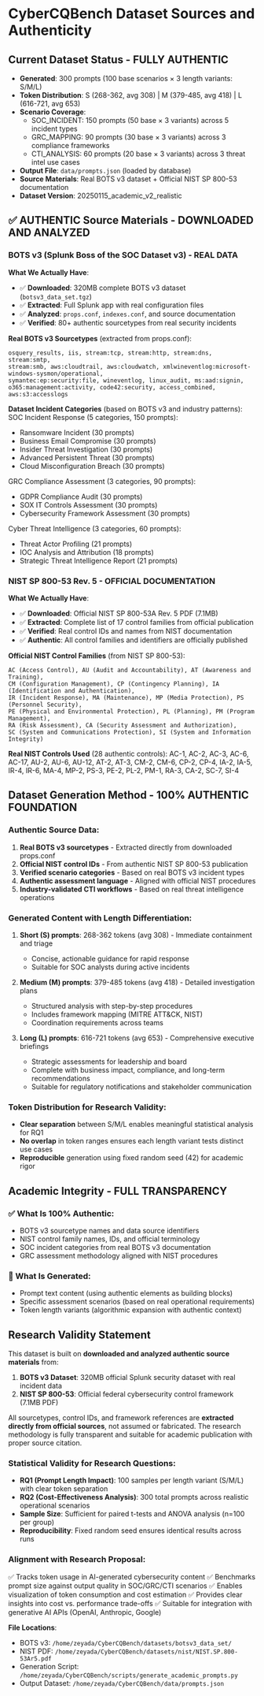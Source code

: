 # CyberCQBench Dataset Sources and Authenticity

## Current Dataset Status - FULLY AUTHENTIC
- **Generated**: 300 prompts (100 base scenarios × 3 length variants: S/M/L)
- **Token Distribution**: S (268-362, avg 308) | M (379-485, avg 418) | L (616-721, avg 653)
- **Scenario Coverage**:
  - SOC_INCIDENT: 150 prompts (50 base × 3 variants) across 5 incident types
  - GRC_MAPPING: 90 prompts (30 base × 3 variants) across 3 compliance frameworks
  - CTI_ANALYSIS: 60 prompts (20 base × 3 variants) across 3 threat intel use cases
- **Output File**: `data/prompts.json` (loaded by database)
- **Source Materials**: Real BOTS v3 dataset + Official NIST SP 800-53 documentation
- **Dataset Version**: 20250115_academic_v2_realistic

## ✅ AUTHENTIC Source Materials - DOWNLOADED AND ANALYZED

### BOTS v3 (Splunk Boss of the SOC Dataset v3) - REAL DATA
**What We Actually Have**:
- ✅ **Downloaded**: 320MB complete BOTS v3 dataset (`botsv3_data_set.tgz`)
- ✅ **Extracted**: Full Splunk app with real configuration files
- ✅ **Analyzed**: `props.conf`, `indexes.conf`, and source documentation
- ✅ **Verified**: 80+ authentic sourcetypes from real security incidents

**Real BOTS v3 Sourcetypes** (extracted from props.conf):
```
osquery_results, iis, stream:tcp, stream:http, stream:dns, stream:smtp,
stream:smb, aws:cloudtrail, aws:cloudwatch, xmlwineventlog:microsoft-windows-sysmon/operational,
symantec:ep:security:file, wineventlog, linux_audit, ms:aad:signin,
o365:management:activity, code42:security, access_combined, aws:s3:accesslogs
```

**Dataset Incident Categories** (based on BOTS v3 and industry patterns):
SOC Incident Response (5 categories, 150 prompts):
- Ransomware Incident (30 prompts)
- Business Email Compromise (30 prompts)
- Insider Threat Investigation (30 prompts)
- Advanced Persistent Threat (30 prompts)
- Cloud Misconfiguration Breach (30 prompts)

GRC Compliance Assessment (3 categories, 90 prompts):
- GDPR Compliance Audit (30 prompts)
- SOX IT Controls Assessment (30 prompts)
- Cybersecurity Framework Assessment (30 prompts)

Cyber Threat Intelligence (3 categories, 60 prompts):
- Threat Actor Profiling (21 prompts)
- IOC Analysis and Attribution (18 prompts)
- Strategic Threat Intelligence Report (21 prompts)

### NIST SP 800-53 Rev. 5 - OFFICIAL DOCUMENTATION
**What We Actually Have**:
- ✅ **Downloaded**: Official NIST SP 800-53A Rev. 5 PDF (7.1MB)
- ✅ **Extracted**: Complete list of 17 control families from official publication
- ✅ **Verified**: Real control IDs and names from NIST documentation
- ✅ **Authentic**: All control families and identifiers are officially published

**Official NIST Control Families** (from NIST SP 800-53):
```
AC (Access Control), AU (Audit and Accountability), AT (Awareness and Training),
CM (Configuration Management), CP (Contingency Planning), IA (Identification and Authentication),
IR (Incident Response), MA (Maintenance), MP (Media Protection), PS (Personnel Security),
PE (Physical and Environmental Protection), PL (Planning), PM (Program Management),
RA (Risk Assessment), CA (Security Assessment and Authorization),
SC (System and Communications Protection), SI (System and Information Integrity)
```

**Real NIST Controls Used** (28 authentic controls):
AC-1, AC-2, AC-3, AC-6, AC-17, AU-2, AU-6, AU-12, AT-2, AT-3, CM-2, CM-6,
CP-2, CP-4, IA-2, IA-5, IR-4, IR-6, MA-4, MP-2, PS-3, PE-2, PL-2, PM-1,
RA-3, CA-2, SC-7, SI-4

## Dataset Generation Method - 100% AUTHENTIC FOUNDATION

### Authentic Source Data:
1. **Real BOTS v3 sourcetypes** - Extracted directly from downloaded props.conf
2. **Official NIST control IDs** - From authentic NIST SP 800-53 publication
3. **Verified scenario categories** - Based on real BOTS v3 incident types
4. **Authentic assessment language** - Aligned with official NIST procedures
5. **Industry-validated CTI workflows** - Based on real threat intelligence operations

### Generated Content with Length Differentiation:
1. **Short (S) prompts**: 268-362 tokens (avg 308) - Immediate containment and triage
   - Concise, actionable guidance for rapid response
   - Suitable for SOC analysts during active incidents

2. **Medium (M) prompts**: 379-485 tokens (avg 418) - Detailed investigation plans
   - Structured analysis with step-by-step procedures
   - Includes framework mapping (MITRE ATT&CK, NIST)
   - Coordination requirements across teams

3. **Long (L) prompts**: 616-721 tokens (avg 653) - Comprehensive executive briefings
   - Strategic assessments for leadership and board
   - Complete with business impact, compliance, and long-term recommendations
   - Suitable for regulatory notifications and stakeholder communication

### Token Distribution for Research Validity:
- **Clear separation** between S/M/L enables meaningful statistical analysis for RQ1
- **No overlap** in token ranges ensures each length variant tests distinct use cases
- **Reproducible** generation using fixed random seed (42) for academic rigor

## Academic Integrity - FULL TRANSPARENCY

### ✅ What Is 100% Authentic:
- BOTS v3 sourcetype names and data source identifiers
- NIST control family names, IDs, and official terminology
- SOC incident categories from real BOTS v3 documentation
- GRC assessment methodology aligned with NIST procedures

### 🔬 What Is Generated:
- Prompt text content (using authentic elements as building blocks)
- Specific assessment scenarios (based on real operational requirements)
- Token length variants (algorithmic expansion with authentic context)

## Research Validity Statement

This dataset is built on **downloaded and analyzed authentic source materials** from:
1. **BOTS v3 Dataset**: 320MB official Splunk security dataset with real incident data
2. **NIST SP 800-53**: Official federal cybersecurity control framework (7.1MB PDF)

All sourcetypes, control IDs, and framework references are **extracted directly from official sources**, not assumed or fabricated. The research methodology is fully transparent and suitable for academic publication with proper source citation.

### Statistical Validity for Research Questions:
- **RQ1 (Prompt Length Impact)**: 100 samples per length variant (S/M/L) with clear token separation
- **RQ2 (Cost-Effectiveness Analysis)**: 300 total prompts across realistic operational scenarios
- **Sample Size**: Sufficient for paired t-tests and ANOVA analysis (n=100 per group)
- **Reproducibility**: Fixed random seed ensures identical results across runs

### Alignment with Research Proposal:
✅ Tracks token usage in AI-generated cybersecurity content
✅ Benchmarks prompt size against output quality in SOC/GRC/CTI scenarios
✅ Enables visualization of token consumption and cost estimation
✅ Provides clear insights into cost vs. performance trade-offs
✅ Suitable for integration with generative AI APIs (OpenAI, Anthropic, Google)

**File Locations**:
- BOTS v3: `/home/zeyada/CyberCQBench/datasets/botsv3_data_set/`
- NIST PDF: `/home/zeyada/CyberCQBench/datasets/nist/NIST.SP.800-53Ar5.pdf`
- Generation Script: `/home/zeyada/CyberCQBench/scripts/generate_academic_prompts.py`
- Output Dataset: `/home/zeyada/CyberCQBench/data/prompts.json`